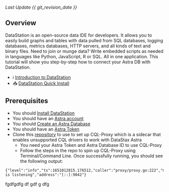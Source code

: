 _Last Update {{ git_revision_date }}_

## Overview

DataStation is an open-source data IDE for developers. It allows you to easily build graphs and tables with data pulled from SQL databases, logging databases, metrics databases, HTTP servers, and all kinds of text and binary files. Need to join or munge data? Write embedded scripts as needed in languages like Python, JavaScript, R or SQL. All in one application. This tutorial will show you step-by-step how to connect your Astra DB with DataStation. 


- ℹ️ [Introduction to DataStation](https://datastation.multiprocess.io/)
- 📥 [DataStation Quick Install](https://datastation.multiprocess.io/docs/)

## Prerequisites
- You should [Install DataStation](https://datastation.multiprocess.io/docs/)
- You should have an [Astra account](http://astra.datastax.com/)
- You should [Create an Astra Database](/docs/pages/astra/create-instance/)
- You should have an [Astra Token](/docs/pages/astra/create-token/)
- Clone this [repository](https://github.com/datastax/cql-proxy) to use to set up CQL-Proxy which is a sidecar that enables unsupported CQL drivers to work with DataStax Astra
    - You need your Astra Token and Astra Database ID to use CQL-Proxy
    - Follow the steps in the repo to spin up CQL-Proxy using Terminal/Command Line. Once successfully running, you should see the following output:
```
{"level":"info","ts":1651012815.176512,"caller":"proxy/proxy.go:222","msg":"proxy is listening","address":"[::]:9042"}
```

fgdfgdfg
df
gdf
g
dfg